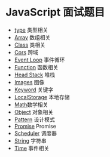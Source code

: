 # JavaScript 面试题目

- [type](./type/index) 类型相关
- [Array](./array/index) 数组相关
- [Class](./class/index) 类相关
- [Cors](./cors/index) 跨域
- [Event Loop](./event-loop/index) 事件循环
- [Function](./fn/index) 函数相关
- [Head Stack](./head-stack/index) 堆栈
- [Images](./images/index) 图像
- [Keyword](./keyword/index) 关键字
- [LocalStorage](./localstorage/index) 本地存储
- [Math](./math/index)数学相关
- [Object](./object/index) 对象相关
- [Pattern](./pattern/index) 设计模式
- [Promise](./promise/index) Promise
- [Scheduler](./Scheduler/index) 调度器
- [String](./string/index) 字符串
- [Time](./time/index) 事件相关
